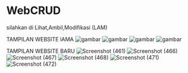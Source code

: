 # WebCRUD
silahkan di Lihat,Ambil,Modifikasi (LAM)

TAMPILAN WEBSITE lAMA
![gambar](https://user-images.githubusercontent.com/100106630/162618264-44bcdab9-7a52-4587-84d4-e4f3c4f0930a.png)
![gambar](https://user-images.githubusercontent.com/100106630/162618268-0a9a58a8-3ebf-40ed-ab61-367999d0e839.png)
![gambar](https://user-images.githubusercontent.com/100106630/162618296-f795d63d-b945-444d-87ee-e419efb3a075.png)
![gambar](https://user-images.githubusercontent.com/100106630/162618348-9e8a5b09-c24c-4a51-83e5-567c1e829c94.png)

TAMPILAN WEBSITE BARU
![Screenshot (461)](https://github.com/FabiantiNatasyaEkaPutri/PengkodeandanPemrograman-Sistem-Informasi-Data-Mahasiswa/assets/167233440/bf44ff56-f89e-40f7-b200-337ae4efd011)
![Screenshot (466)](https://github.com/FabiantiNatasyaEkaPutri/PengkodeandanPemrograman-Sistem-Informasi-Data-Mahasiswa/assets/167233440/8d4b56c7-1161-4e8f-a0c1-c08fe354ae08)
![Screenshot (467)](https://github.com/FabiantiNatasyaEkaPutri/PengkodeandanPemrograman-Sistem-Informasi-Data-Mahasiswa/assets/167233440/fedaa325-dadd-45ac-84e8-7eb7b50c1130)
![Screenshot (468)](https://github.com/FabiantiNatasyaEkaPutri/PengkodeandanPemrograman-Sistem-Informasi-Data-Mahasiswa/assets/167233440/19cee28b-5c9d-4d09-9272-b3bdbfbddf41)
![Screenshot (471)](https://github.com/FabiantiNatasyaEkaPutri/PengkodeandanPemrograman-Sistem-Informasi-Data-Mahasiswa/assets/167233440/90bde942-b4fc-487a-ad2f-d1451c8a3d77)
![Screenshot (472)](https://github.com/FabiantiNatasyaEkaPutri/PengkodeandanPemrograman-Sistem-Informasi-Data-Mahasiswa/assets/167233440/5f7eb942-c7d8-4ffc-9337-85f2188c0615)


